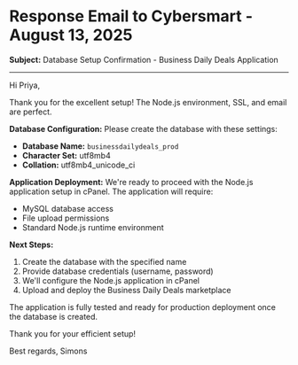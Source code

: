 # Response Email to Cybersmart - August 13, 2025

**Subject:** Database Setup Confirmation - Business Daily Deals Application

---

Hi Priya,

Thank you for the excellent setup! The Node.js environment, SSL, and email are perfect.

**Database Configuration:**
Please create the database with these settings:
- **Database Name:** `businessdailydeals_prod`
- **Character Set:** utf8mb4
- **Collation:** utf8mb4_unicode_ci

**Application Deployment:**
We're ready to proceed with the Node.js application setup in cPanel. The application will require:
- MySQL database access
- File upload permissions
- Standard Node.js runtime environment

**Next Steps:**
1. Create the database with the specified name
2. Provide database credentials (username, password)
3. We'll configure the Node.js application in cPanel
4. Upload and deploy the Business Daily Deals marketplace

The application is fully tested and ready for production deployment once the database is created.

Thank you for your efficient setup!

Best regards,
Simons